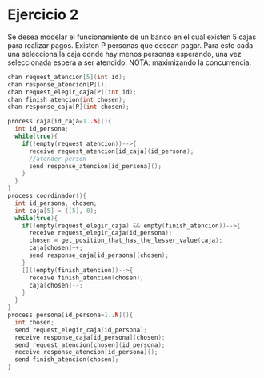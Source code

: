 # Ejercicio 2

Se desea modelar el funcionamiento de un banco en el cual existen 5 cajas para realizar pagos. Existen P personas que desean pagar. Para esto cada una selecciona la caja donde hay menos personas esperando, una vez seleccionada espera a ser atendido.
NOTA: maximizando la concurrencia.

```c++
chan request_atencion[5](int id);
chan response_atencion[P]();
chan request_elegir_caja[P](int id);
chan finish_atencion(int chosen);
chan response_caja[P](int chosen);

process caja[id_caja=1..5](){
  int id_persona;
  while(true){
    if(!empty(request_atencion))-->{
      receive request_atencion[id_caja](id_persona);
      //atender person
      send response_atencion[id_persona]();
    }
  }
}
process coordinador(){
  int id_persona, chosen;
  int caja[5] = ([5], 0);
  while(true){
    if(!empty(request_elegir_caja) && empty(finish_atencion))-->{
      receive request_elegir_caja(id_persona);
      chosen = get_position_that_has_the_lesser_value(caja);
      caja[chosen]++;
      send response_caja[id_persona](chosen);
    }
    [](!empty(finish_atencion))-->{
      receive finish_atencion(chosen);
      caja[chosen]--;
    }
  }
}
process persona[id_persona=1..N](){
  int chosen;
  send request_elegir_caja(id_persona);
  receive response_caja[id_persona](chosen);
  send request_atencion[chosen](id_persona);
  receive response_atencion[id_persona]();
  send finish_atencion(chosen);
}
```
